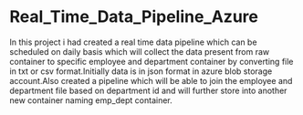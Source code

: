 # Real_Time_Data_Pipeline_Azure
In this project i had created a real time data pipeline which can be scheduled on daily basis which will collect the data present from raw container to specific employee and department container by converting file in txt or csv format.Initially data is in json format in azure blob storage account.Also created a pipeline which will be able to join the employee and department file based on department id and will further store into another new container naming emp_dept container.
